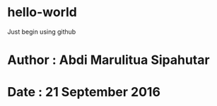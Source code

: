 # hello-world
Just begin using github
#
# Author : Abdi Marulitua Sipahutar
# Date   : 21 September 2016
#

